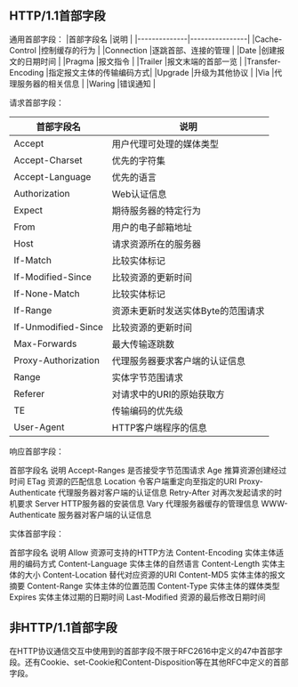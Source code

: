 ## HTTP/1.1首部字段
 通用首部字段：
|首部字段名     |说明            |
|--------------|----------------|
|Cache-Control	|控制缓存的行为   |
|Connection   	|逐跳首部、连接的管理 |
|Date	         |创建报文的日期时间   |
|Pragma       	|报文指令            |
|Trailer      	|报文末端的首部一览   |
|Transfer-Encoding	|指定报文主体的传输编码方式|
|Upgrade	      |升级为其他协议       |
|Via	          |代理服务器的相关信息 |
|Waring       	|错误通知            |


请求首部字段：

|首部字段名     |说明            |
|--------------|----------------|
Accept	        | 用户代理可处理的媒体类型
Accept-Charset	| 优先的字符集
Accept-Language|	优先的语言
Authorization	 | Web认证信息
Expect	        | 期待服务器的特定行为
From	          | 用户的电子邮箱地址
Host	          | 请求资源所在的服务器
If-Match	      | 比较实体标记
If-Modified-Since | 比较资源的更新时间
If-None-Match	 | 比较实体标记
If-Range	      | 资源未更新时发送实体Byte的范围请求
If-Unmodified-Since	| 比较资源的更新时间
Max-Forwards	  | 最大传输逐跳数
Proxy-Authorization	| 代理服务器要求客户端的认证信息
Range	         | 实体字节范围请求
Referer	       | 对请求中的URI的原始获取方
TE	            | 传输编码的优先级
User-Agent	    | HTTP客户端程序的信息


响应首部字段：

首部字段名	说明
Accept-Ranges	是否接受字节范围请求
Age	推算资源创建经过时间
ETag	资源的匹配信息
Location	令客户端重定向至指定的URI
Proxy-Authenticate	代理服务器对客户端的认证信息
Retry-After	对再次发起请求的时机要求
Server	HTTP服务器的安装信息
Vary	代理服务器缓存的管理信息
WWW-Authenticate	服务器对客户端的认证信息

实体首部字段：

首部字段名	说明
Allow	资源可支持的HTTP方法
Content-Encoding	实体主体适用的编码方式
Content-Language	实体主体的自然语言
Content-Length	实体主体的大小
Content-Location	替代对应资源的URI
Content-MD5	实体主体的报文摘要
Content-Range	实体主体的位置范围
Content-Type	实体主体的媒体类型
Expires	实体主体过期的日期时间
Last-Modified	资源的最后修改日期时间

## 非HTTP/1.1首部字段
在HTTP协议通信交互中使用到的首部字段不限于RFC2616中定义的47中首部字段。还有Cookie、set-Cookie和Content-Disposition等在其他RFC中定义的首部字段。

